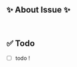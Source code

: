 
## ✨ About Issue ✨
<!-- 이슈에 대한 내용을 설명해주세요. -->

<br>

## ✅ Todo 
<!-- 해야 할 일들을 적어주세요. -->
- [ ] todo !
